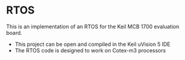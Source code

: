 # RTOS
This is an implementation of an RTOS for the Keil MCB 1700 evaluation board.
- This project can be open and compiled in the Keil uVision 5 IDE
- The RTOS code is designed to work on Cotex-m3 processors
